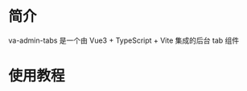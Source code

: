 <!--
 * @Author: 蚊子
 * @Date: 2023-02-01 00:28:00
 * @LastEditTime: 2023-02-01 09:20:57
 * @LastEditors: 蚊子
 * @Description:
 * @FilePath: /va-admin-tabs/README.md
 * 坚持就是........
-->

# 简介

va-admin-tabs 是一个由 Vue3 + TypeScript + Vite 集成的后台 tab 组件

# 使用教程
